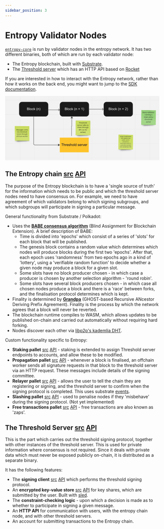 ```yaml
---
sidebar_position: 3
---
```


# Entropy Validator Nodes

[`entropy-core`](https://github.com/entropyxyz/entropy-core) is run by validator nodes in the entropy network. It has two different binaries, both of which are run by each validator node:

- The Entropy blockchain, built with [Substrate](https://docs.substrate.io/).
- The [Threshold server](https://github.com/entropyxyz/entropy-core/tree/master/crypto/server) which has an HTTP API based on [Rocket](https://rocket.rs/)

If you are interested in how to interact with the Entropy network, rather than how it works on the back end, you might want to jump to the [SDK documentation](SDK/intro).

![birdsEye](/img/birdsEye.png)

## The Entropy chain [src](https://github.com/entropyxyz/entropy-core) [API](https://entropy-api-docs.vercel.app/entropy-core/entropy/index.html)

The purpose of the Entropy blockchain is to have a 'single source of truth' for the information which needs to be public and which the threshold server nodes need to have consensus on. For example, we need to have agreement of which validators belong to which signing subgroups, and which subgroups will participate in signing a particular message.

General functionality from Substrate / Polkadot:
- Uses the **[BABE consensus algorithm](https://research.web3.foundation/en/latest/polkadot/block-production/Babe.html)** (Blind Assignment for Blockchain Extension). A brief description of BABE:
  - Time is divided into 'epochs' which consist of a series of 'slots' for each block that will be published. 
  - The genesis block contains a random value which determines which nodes will produce blocks during the first two 'epochs'. After that, each epoch uses 'randomness' from two epochs ago in a kind of 'lottery', using a 'verifiable random function' to decide whether a given node may produce a block for a given slot.
  - Some slots have no block producer chosen - in which case a producer is chosen by another selection algorithm - 'round robin'.
  - Some slots have several block producers chosen - in which case all chosen nodes produce a block and there is a 'race' between forks, and the finalisation protocol determines which is kept. 
- Finality is determined by **[Grandpa](https://github.com/w3f/consensus/blob/master/pdf/grandpa.pdf)** (GHOST-based Recursive ANcestor Deriving Prefix Agreement). Finality is the process by which the network agrees that a block will never be reverted.
- The blockchain runtime compiles to WASM, which allows updates to be published on-chain and carried out automatically without requiring hard forking. 
- Nodes discover each other via [libp2p's kademlia DHT](https://github.com/libp2p/specs/blob/master/kad-dht/README.md).

Custom functionality specific to Entropy:
- **Staking pallet** [src](https://github.com/entropyxyz/entropy-core/blob/master/pallets/staking/src/lib.rs) [API](https://entropy-api-docs.vercel.app/entropy-core/pallet_staking_extension/index.html) - staking is extended to assign Threshold server endpoints to accounts, and allow these to be modified.
- **Propagation pallet** [src](https://github.com/entropyxyz/entropy-core/blob/master/pallets/propagation/src/lib.rs) [API](https://entropy-api-docs.vercel.app/entropy-core/pallet_propagation/index.html) - whenever a block is finalised, an offchain worker sends all signature requests in that block to the threshold server via an HTTP request. These messages include details of the signing committee.
- **Relayer pallet** [src](https://github.com/entropyxyz/entropy-core/blob/master/pallets/relayer/src/lib.rs) [API](https://entropy-api-docs.vercel.app/entropy-core/pallet_relayer/index.html) - allows the user to tell the chain they are  registering or signing, and the threshold server to confirm when the signing protocol is completed.  This uses substrate [events](https://docs.substrate.io/build/events-and-errors). 
- **Slashing pallet** [src](https://github.com/entropyxyz/entropy-core/tree/master/pallets/slashing) [API](https://entropy-api-docs.vercel.app/entropy-core/pallet_slashing/index.html) - used to penalise nodes if they 'misbehave' during the signing protocol. (Not yet implemented)
- **Free transactions pallet** [src](https://github.com/entropyxyz/entropy-core/tree/master/pallets/free-tx) [API](https://entropy-api-docs.vercel.app/entropy-core/pallet_free_tx/index.html) - free transactions are also known as 'zaps'. 


## The Threshold Server [src](https://github.com/entropyxyz/entropy-core/tree/master/crypto/server) [API](https://entropy-api-docs.vercel.app/entropy-core/server/index.html) 

This is the part which carries out the threshold signing protocol, together with other instances of the threshold server. This is used for private information where consensus is not required. Since it deals with private data which must never be exposed publicly on-chain, it is distributed as a separate binary.

It has the following features: 
- The **signing client** [src](https://github.com/entropyxyz/entropy-core/tree/master/crypto/server/src/signing_client) [API](https://entropy-api-docs.vercel.app/entropy-core/server/signing_client/index.html) which performs the threshold signing protocol.
- An **encrypted key-value store** [src](https://github.com/entropyxyz/entropy-core/tree/master/crypto/kvdb) [API](https://entropy-api-docs.vercel.app/entropy-core/kvdb/index.html) for key shares, which are submitted by the user. Built with [sled](https://docs.rs/sled/latest/sled).
- The **constraint-checking logic** - upon which a decision is made as to whether to participate in signing a given message.
- An **HTTP API** for communication with users, with the entropy chain node, and with other threshold servers. 
- An account for submitting transactions to the Entropy chain. 
